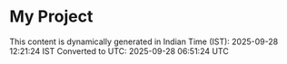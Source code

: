 # My Project

This content is dynamically generated in Indian Time (IST): 2025-09-28 12:21:24 IST
Converted to UTC: 2025-09-28 06:51:24 UTC
